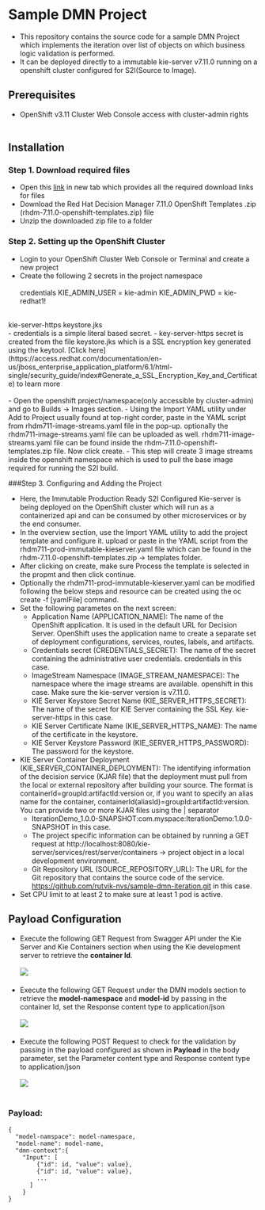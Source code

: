 # Sample DMN Project
- This repository contains the source code for a sample DMN Project which implements the iteration over list of objects on which business logic validation is performed.
- It can be deployed directly to a immutable kie-server v7.11.0 running on a openshift cluster configured for S2I(Source to Image).
## Prerequisites
- OpenShift v3.11 Cluster Web Console access with cluster-admin rights<br /><br />
## Installation
### Step 1. Download required files
 - Open this [link](https://access.redhat.com/jbossnetwork/restricted/listSoftware.html?downloadType=distributions&product=rhdm&version=7.11.0) in new tab which provides all the required download links for files
 - Download the Red Hat Decision Manager 7.11.0 OpenShift Templates .zip (rhdm-7.11.0-openshift-templates.zip) file
 - Unzip the downloaded zip file to a folder

 ### Step 2. Setting up the OpenShift Cluster
 - Login to your OpenShift Cluster Web Console or Terminal and create a new project
 - Create the following 2 secrets in the project namespace<br /><br/>
	credentials
		KIE_ADMIN_USER = kie-admin
		KIE_ADMIN_PWD = kie-redhat1!
<br />
	kie-server-https
		keystore.jks
<br />
 - credentials is a simple literal based secret.
 - key-server-https secret is created from the file keystore.jks which is a SSL encryption key generated using the keytool. [Click here](https://access.redhat.com/documentation/en-us/jboss_enterprise_application_platform/6.1/html-single/security_guide/index#Generate_a_SSL_Encryption_Key_and_Certificate) to learn more<br /><br />
 - Open the openshift project/namespace(only accessible by cluster-admin) and go to Builds&nbsp;&rarr;&nbsp;Images section.
 - Using the Import YAML utility under Add to Project usually found at top-right corder, paste in the YAML script from rhdm711-image-streams.yaml file in the pop-up. optionally the rhdm711-image-streams.yaml file can be uploaded as well. rhdm711-image-streams.yaml file can be found inside the rhdm-7.11.0-openshift-templates.zip file. Now click create.
 - This step will create 3 image streams inside the openshift namespace which is used to pull the base image required for running the S2I build.
 
 ###Step 3. Configuring and Adding the Project
 - Here, the Immutable Production Ready S2I Configured Kie-server is being deployed on the OpenShift cluster which will run as a containerized api and can be consumed by other microservices or by the end consumer.
 - In the overview section, use the Import YAML utility to add the project template and configure it. upload or paste in the YAML script from the rhdm711-prod-immutable-kieserver.yaml file which can be found in the rhdm-7.11.0-openshift-templates.zip&nbsp;&rarr;&nbsp;templates folder.
 - After clicking on create, make sure Process the template is selected in the propmt and then click continue.
 - Optionally the rhdm711-prod-immutable-kieserver.yaml can be modified following the below steps and resource can be created using the oc create -f [yamlFile] command.
 - Set the following parametes on the next screen:
 	- Application Name (APPLICATION_NAME): The name of the OpenShift application. It is used in the default URL for Decision Server. OpenShift uses the application name to create a separate set of deployment configurations, services, routes, labels, and artifacts.
 	- Credentials secret (CREDENTIALS_SECRET): The name of the secret containing the administrative user credentials. credentials in this case.
 	- ImageStream Namespace (IMAGE_STREAM_NAMESPACE): The namespace where the image streams are available. openshift in this case. Make sure the kie-server version is v7.11.0.
 	- KIE Server Keystore Secret Name (KIE_SERVER_HTTPS_SECRET): The name of the secret for KIE Server containing the SSL Key. kie-server-https in this case.
 	- KIE Server Certificate Name (KIE_SERVER_HTTPS_NAME): The name of the certificate in the keystore.
 	- KIE Server Keystore Password (KIE_SERVER_HTTPS_PASSWORD): The password for the keystore.
 - KIE Server Container Deployment (KIE_SERVER_CONTAINER_DEPLOYMENT): The identifying information of the decision service (KJAR file) that the deployment must pull from the local or external repository after building your source. The format is containerId=groupId:artifactId:version or, if you want to specify an alias name for the container, containerId(aliasId)=groupId:artifactId:version. You can provide two or more KJAR files using the | separator
 	- IterationDemo_1.0.0-SNAPSHOT:com.myspace:IterationDemo:1.0.0-SNAPSHOT in this case.
 	- The project specific information can be obtained by running a GET request at http://localhost:8080/kie-server/services/rest/server/containers &rarr;&nbsp;project object in a local development environment.
 	- Git Repository URL (SOURCE_REPOSITORY_URL): The URL for the Git repository that contains the source code of the service. https://github.com/rutvik-nvs/sample-dmn-iteration.git in this case.
 - Set CPU limit to at least 2 to make sure at least 1 pod is active.

## Payload Configuration
- Execute the following GET Request from Swagger API under the Kie Server and Kie Containers section when using the Kie development server to retrieve the **container Id**.<br /><br />
![](https://github.com/RutvikPanchal/sampleDMN/blob/master/docs/GET%20Containers.png?raw=true)<br /><br />
- Execute the following GET Request under the DMN models section to retrieve the **model-namespace** and **model-id** by passing in the container Id, set the Response content type to application/json<br /><br />
![](https://github.com/RutvikPanchal/sampleDMN/blob/master/docs/GET%20Info.png?raw=true)<br /><br />
- Execute the following POST Request to check for the validation by passing in the payload configured as shown in **Payload** in the body parameter, set the Parameter content type and Response content type to application/json<br /><br />
![](https://github.com/RutvikPanchal/sampleDMN/blob/master/docs/POST%20Info.png?raw=true)<br /><br />
### Payload:
```
{
  "model-namspace": model-namespace,
  "model-name": model-name,
  "dmn-context":{
    "Input": [
        {"id": id, "value": value},
        {"id": id, "value": value},
        ...
      ]
    }
}
```
